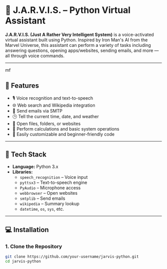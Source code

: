 # 🧠 J.A.R.V.I.S. – Python Virtual Assistant 

**J.A.R.V.I.S. (Just A Rather Very Intelligent System)** is a voice-activated virtual assistant built using Python. Inspired by Iron Man's AI from the Marvel Universe, this assistant can perform a variety of tasks including answering questions, opening apps/websites, sending emails, and more — all through voice commands.

--- 
mf
## 🚀 Features

- 🎙️ Voice recognition and text-to-speech
- 🌐 Web search and Wikipedia integration
- 📧 Send emails via SMTP
- 🕒 Tell the current time, date, and weather
- 📂 Open files, folders, or websites
- 🧮 Perform calculations and basic system operations
- 🧪 Easily customizable and beginner-friendly code

---

## 🧰 Tech Stack

- **Language:** Python 3.x  
- **Libraries:**  
  - `speech_recognition` – Voice input  
  - `pyttsx3` – Text-to-speech engine  
  - `PyAudio` – Microphone access  
  - `webbrowser` – Open websites  
  - `smtplib` – Send emails  
  - `wikipedia` – Summary lookup  
  - `datetime`, `os`, `sys`, etc.

---

## 💻 Installation

### 1. Clone the Repository

```bash
git clone https://github.com/your-username/jarvis-python.git
cd jarvis-python
